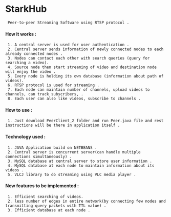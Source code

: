 # StarkHub
     Peer-to-peer Streaming Software using RTSP protocol .

#### How it works : <br />
     1. A central server is used for user authentication . 
     2. Central server sends information of newly connected nodes to each already connected nodes .
     3. Nodes can contact each other with search queries (query for searching a video).
     4. Source node then start streaming of video and destination node will enjoy the video .
     5. Every node is holding its own database (information about path of videos).
     6. RTSP protocol is used for streaming .
     7. Each node can maintain number of channels, upload videos to channels, can track subscribers, .
     8. Each user can also like videos, subscribe to channels .
     
#### How to use : <br />
     1. Just download PeerClient_2 folder and run Peer.java file and rest instructions will be there in application itself .
     
#### Technology used : 
     1. JAVA Application build on NETBEANS .
     2. Central server is concurrent server(can handle multiple connections simultaneously) .
     3. MySQL database at central server to store user information .
     4. MySQL database at each node to maintain information about its videos .
     5. VLCJ library to do streaming using VLC media player .
     
#### New features to be implemented :
     1. Efficient searching of videos. 
     2. less number of edges in entire network(by connecting few nodes and transmitting query packets with TTL value) .
     3. Efficient database at each node . 
